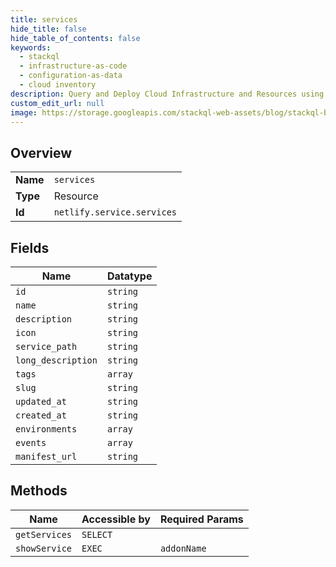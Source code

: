 ```yaml
---
title: services
hide_title: false
hide_table_of_contents: false
keywords:
  - stackql
  - infrastructure-as-code
  - configuration-as-data
  - cloud inventory
description: Query and Deploy Cloud Infrastructure and Resources using SQL
custom_edit_url: null
image: https://storage.googleapis.com/stackql-web-assets/blog/stackql-blog-post-featured-image.png
---
```

  
    

## Overview
<table><tbody>
<tr><td><b>Name</b></td><td><code>services</code></td></tr>
<tr><td><b>Type</b></td><td>Resource</td></tr>
<tr><td><b>Id</b></td><td><code>netlify.service.services</code></td></tr>
</tbody></table>

## Fields
| Name | Datatype |
| ---- | -------- |
| `id` | `string` |
| `name` | `string` |
| `description` | `string` |
| `icon` | `string` |
| `service_path` | `string` |
| `long_description` | `string` |
| `tags` | `array` |
| `slug` | `string` |
| `updated_at` | `string` |
| `created_at` | `string` |
| `environments` | `array` |
| `events` | `array` |
| `manifest_url` | `string` |
## Methods
| Name | Accessible by | Required Params |
| ---- | ------------- | --------------- |
| `getServices` | `SELECT` |  |
| `showService` | `EXEC` | `addonName` |
